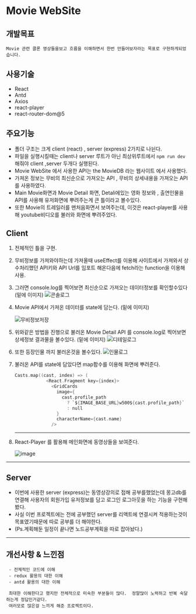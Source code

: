 # Movie WebSite

## 개발목표 
`Movie 관련 클론 영상들을보고 흐름을 이해하면서 한번 만들어보자라는 목표로 구현하게되었습니다.`

## 사용기술
 - React
 - Antd
 - Axios
 - react-player
 - react-router-dom@5 

## 주요기능

 - 폴더 구조는 크게 client (react) , server (express) 2가지로 나뉜다.
  - 파일을 실행시킬때는 client나 server 루트가 아닌 최상위루트에서 `npm run dev` 해줘야 client ,server 두개다 실행된다.
  - Movie WebSite 에서 사용한 API는 the MovieDB 라는 웹사이트 에서 사용했다.
  - 가져온 정보는 무비의 최신순으로 가져오는 API , 무비의 상세내용을 가져오는 API를 사용하였다. 
  - Main Movie화면과 Movie Detail 화면, Detali에있는 영화 정보와 , 출연인물을 API를 사용해 유저화면에 뿌려주는게 큰 틀이라고 볼수있다.
  - 또한 Movie의 트레일러를 맨처음화면서 보여주는데, 이것은 react-player를 사용해 youtube비디오를 불러와 화면에 뿌려주었다.
  

## Client
 1. 전체적인 틀을 구현.
 2. 무비정보를 가져와야하는데 가져올때 useEffect를 이용해 사이트에서 가져와서 상수처리했던 API키와 API Url를 임포트 해온다음에 fetch라는 function을 이용해 사용.
 3. 그러면 console.log를 찍어보면 최신순으로 가져오는 데이터정보를 확인할수있다 (밑에 이미지)
 ![콘솔로그](https://user-images.githubusercontent.com/81339388/147520115-ef852530-600e-4f6a-ad5a-002e72cf8036.JPG)
 
 4. Movie API에서 가져온 데이터를 state에 담는다. (밑에 이미지)
 
    ![무비정보저장](https://user-images.githubusercontent.com/81339388/147520308-9b502cd1-542b-4c10-a5cf-733efaeff80b.JPG)
 
 5. 위와같은 방법을 진행으로 불러온 Movie Detail API 를 console.log로 찍어보면 상세정보 결과물을 볼수있다. (밑에 이미지)
    ![디테일로그](https://user-images.githubusercontent.com/81339388/147521375-0fd898ff-7f60-4ca4-ab7e-3bd3c37b57d4.JPG)
 6. 또한 등장인물 까지 불러온것을 볼수있다.
    ![인물로그](https://user-images.githubusercontent.com/81339388/147521384-f10a6b80-4f0c-461d-9430-36350fad4ce2.JPG)
 7. 불러온 API를 state에 담았다면 map함수를 이용해 화면에 뿌려준다.
    ```C
    Casts.map((cast, index) => (
                <React.Fragment key={index}>
                  <GridCards
                    image={
                      cast.profile_path
                        ? `${IMAGE_BASE_URL}w500${cast.profile_path}`
                        : null
                    }
                    characterName={cast.name}
                  />
    ```
    
    
    ***
    
 8. React-Player 를 활용해 메인화면에 동영상들을 보여준다.
  
    ![image](https://user-images.githubusercontent.com/81339388/148323010-d942f3b7-0317-4da7-9f70-f532473162cd.png)

    
***


## Server
 - 이번에 사용한  server (express)는 동영상강의로 접해 공부를했었는데 몽고db를 연결해 사용자의 회원가입 유저정보를 담고 로그인 로그아웃을 하는 기능을 구현해봤다.
 - 사실 이번 프로젝트에는 전에 공부했던 server를 리액트에 연결시켜 적용하는것이 목표였기때문에 따로 공부를 더 해야한다.
 - (Ps.계획해둔 일정이 끝나면 노드공부계획을 따로 잡아놨다.)

***

## 개선사항 & 느낀점
```
 - 전체적인 코드에 이해
 - redux 활용의 대한 이해
 - antd 활용의 대한 이해
 
 최대한 이해한다고 했지만 전체적으로 미숙한 부분들이 많다.  정말많이 노력하고 반복 숙달하는게 정답인거같다. 
 여러모로 많은걸 느끼게 해준 프로젝트이다.
 ```
